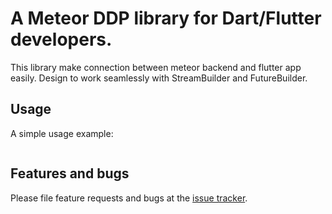 # A Meteor DDP library for Dart/Flutter developers.

This library make connection between meteor backend and flutter app easily. Design to work seamlessly with StreamBuilder and FutureBuilder.

## Usage

A simple usage example:

```dart

```

## Features and bugs

Please file feature requests and bugs at the [issue tracker][tracker].

[tracker]: http://example.com/issues/replaceme
